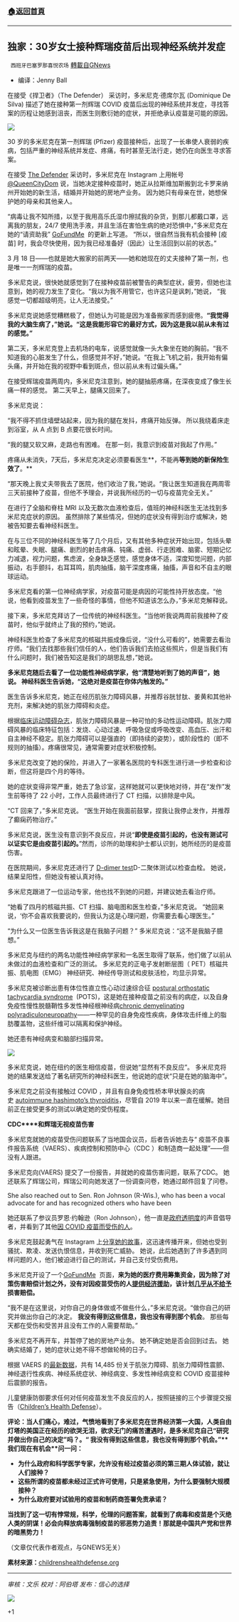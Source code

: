 ###  [:house:返回首頁](https://github.com/ourhimalayas/txt)
---


## 独家：30岁女士接种辉瑞疫苗后出现神经系统并发症
` 西班牙巴塞罗那喜悦农场` [轉載自GNews](https://gnews.org/zh-hans/1522717/)

- 编译：Jenny Ball


在接受《捍卫者》（The Defender） 采访时，多米尼克·德席尔瓦 (Dominique De Silva) 描述了她在接种第一剂辉瑞 COVID 疫苗后出现的神经系统并发症，寻找答案的历程让她感到沮丧，而医生则敷衍她的症状，并拒绝承认疫苗是可能的原因。

![](https://assets.gnews.org/wp-content/uploads/2021/09/unknown-4-8.png)

30 岁的多米尼克在第一剂辉瑞 (Pfizer) 疫苗接种后，出现了一长串使人衰弱的疾病，包括严重的神经系统并发症、疼痛，有时甚至无法行走，她仍在向医生寻求答案。

在接受 [The Defender](https://childrenshealthdefense.org/defender/) 采访时，多米尼克在 Instagram 上用帐号[@QueenCityDom](https://www.instagram.com/queencitydom/) 说，当她决定接种疫苗时，她正从拉斯维加斯搬到北卡罗来纳州开始她的新生活，结婚并开始她的房地产业务。 因为她只有母亲在世，她想保护她的母亲和其他亲人。

“病毒让我不知所措，以至于我用高乐氏湿巾擦拭我的杂货，到那儿都戴口罩，远离我的朋友，24/7 使用洗手液，并且生活在害怕生病的绝对恐惧中，”多米尼克在她的“请资助我” [GoFundMe](https://www.gofundme.com/f/help-dominique-fight-the-unknown)  的更新上写道。 “所以，很自然当我有机会接种 [疫苗] 时，我会尽快使用，因为我已经准备好（因此）让生活回到以前的状态。”

3 月 18 日——也就是她大搬家的前两天——她和她现在的丈夫接种了第一剂，也是唯一一剂辉瑞的疫苗。

多米尼克说，很快她就感觉到了在接种疫苗前被警告的典型症状，疲劳，但她也注意到，她的视力发生了变化。“我以为我不用管它，也许这只是讽刺，”她说， “我感觉一切都超级明亮，让人无法接受。”

多米尼克说她感觉糟糕极了，但她认为可能是因为准备搬家而感到疲倦。**“****我觉得我的大脑生病了，****”****她说。****“****这是我能形容它的最好方式，因为这是我以前从未有过的感觉。****”**

第二天，多米尼克登上去机场的电车，说感觉就像一头大象坐在她的胸前。“我不知道我的心脏发生了什么，但感觉并不好，”她说。“在我上飞机之前，我开始有偏头痛，并开始在我的视野中看到斑点，但以前从未有过偏头痛。”

在接受辉瑞疫苗两周内，多米尼克注意到，她的腿抽筋疼痛，在深夜变成了像生长痛一样的感觉。 第二天早上，腿痛又回来了。

多米尼克说：

“我不得不抓住墙壁站起来，因为我的腿在发抖，疼痛开始反弹。 所以我绕着床走到浴室，从 A 点到 B 点要花很长时间。

“我的腿又软又麻，走路也有困难。 在那一刻，我意识到疫苗对我起了作用。”

疼痛从未消失，7天后，多米尼克决定必须要看医生**，不能再**等到她的新保险生效了**。**

“那天晚上我丈夫带我去了医院，他们收治了我，”她说。“我让医生知道我在两周零三天前接种了疫苗，但他不予理会，并说我所经历的一切与疫苗完全无关。”

在进行了全脑和脊柱 MRI 以及无数次血液检查后，值班的神经科医生无法找到多米尼克症状的原因。 虽然排除了某些情况，但她的症状没有得到治疗或解决，她被告知要去看神经科医生。

在与三位不同的神经科医生等了几个月后，又有其他多种症状开始出现，包括头晕和眩晕、失眠、腿痛、剧烈的射击疼痛、钝痛、虚弱、行走困难、脑雾、短期记忆力减退，视力问题，焦虑波，全身缺乏感觉，感觉身体不适，深度知觉问题，内部振动，右手颤抖，右耳耳鸣，肌肉抽搐，脑干深度疼痛，抽搐，声音和不自主的眼球运动。

多米尼克看的第一位神经病学家，对疫苗可能是病因的可能性持开放态度。“他说，他看到疫苗发生了一些奇怪的事情，但他不知道该怎么办，”多米尼克解释说。

接下来，多米尼克拜访了一位传统的神经科医生。“当他听我说两周前我接种了疫苗时，他似乎就终止了我的预约，”她说。

神经科医生检查了多米尼克的核磁共振成像后说，“没什么可看的”，她需要去看治疗师。“我们去找那些我们信任的人，他们告诉我们去拍这些照片，但是当我们有什么问题时，我们被告知这是我们的胡思乱想，”她说。

**多米尼克随后去看了一位功能性神经病学家，他“清楚地听到了她的声音”，她说。 神经科医生告诉她，“这绝对是疫苗在你体内触发的。”**

医生告诉多米尼克，她正在经历肌张力障碍风暴，并推荐谷胱甘肽、姜黄和其他补充剂，来解决她的肌张力障碍和炎症。

根据[临床运动障碍杂志](https://clinicalmovementdisorders.biomedcentral.com/articles/10.1186/s40734-017-0057-z)，肌张力障碍风暴是一种可怕的多动性运动障碍。肌张力障碍风暴的临床特征包括：发烧、心动过速、呼吸急促或呼吸改变、高血压、出汗和自主神经不稳定。肌张力障碍可以是强直的（即持续的姿势），或阶段性的（即不规则的抽搐）。疼痛很常见，通常需要对症状积极控制。

多米尼克改变了她的保险，并进入了一家著名医院的专科医生进行进一步检查和诊断，但这将是四个月的等待。

她的症状变得非常严重，她去了急诊室，这样她就可以更快地对待，并在“发作”发生前等待了 22 小时，工作人员最终进行了 CT 扫描，以排除是中风。

“CT 回来了，”多米尼克说。 “医生开始在我面前鼓掌，捏我让我停止发作，并推荐了癫痫药物治疗。”

多米尼克说，医生没有意识到不良反应，并说“**即使是疫苗引起的，也没有测试可以证实它是由疫苗引起的。**”然而，诊所的助理和护士都认识到，她所经历的是疫苗伤害。

在医院期间，多米尼克还进行了 [D-dimer test](https://medlineplus.gov/lab-tests/d-dimer-test/)D-二聚体测试以检查血栓。 她说，结果呈阳性，但她没有被认真对待。

多米尼克跟进了一位运动专家，他也找不到她的问题，并建议她去看治疗师。

“她看了四月的核磁共振、CT 扫描、脑电图和医生检查，”多米尼克说。 “她回来说，‘你不会喜欢我要说的，但我认为这是心理问题，你需要去看心理医生。”

“为什么又一位医生告诉我这是在我脑子问题？” 多米尼克说：“这不是我脑子臆想。”

多米尼克与纽约的两名功能性神经病学家和一名医生取得了联系，他们做了以前从未做过的血液检查和广泛的测试。 多米尼克的正电子发射断层图（ PET）核磁共振、肌电图（EMG） 神经研究、神经传导测试和皮肤活检，均显示异常。

多米尼克被诊断出患有体位性直立性心动过速综合征 [postural orthostatic tachycardia syndrome](https://www.hopkinsmedicine.org/health/conditions-and-diseases/postural-orthostatic-tachycardia-syndrome-pots)  (POTS)，这是她在接种疫苗之前没有的病症，以及自身免疫性慢性脱髓鞘性多发性神经根神经病[chronic demyelinating polyradiculoneuropathy](https://www.cedars-sinai.org/health-library/diseases-and-conditions/c/chronic-inflammatory-demyelinating-polyradiculoneuropathy.html)——一种罕见的自身免疫性疾病，身体攻击纤维上的脂肪覆盖物，这些纤维可以隔离和保护神经。

她还患有神经病变和脑部扫描异常。

![](https://assets.gnews.org/wp-content/uploads/2021/09/unknown-5-8.png)

多米尼克说，她在纽约的医生相信疫苗，但说她“显然有不良反应”。 多米尼克将她的结果发送给了著名研究所的神经科医生，他说她的症状“只是在她的脑海中”。

多米尼克之前没有接触过 COVID ，并且有自身免疫性桥本甲状腺炎的病史 [autoimmune hashimoto’s thyroiditis](https://www.hopkinsmedicine.org/health/conditions-and-diseases/hashimotos-thyroiditis)，尽管自 2019 年以来一直在缓解。她目前正在接受更多的测试以确定她的受伤程度。

**CDC****和辉瑞无视疫苗伤害**

多米尼克就她的疫苗受伤问题联系了当地国会议员，后者告诉她去与“ 疫苗不良事件报告系统（VAERS）、疾病控制和预防中心（CDC ）和制造商一起处理”——但没有人跟进。

多米尼克向(VAERS) 提交了一份报告，并就她的疫苗伤害问题，联系了CDC。 她还联系了辉瑞公司，辉瑞公司向她发送了一份调查问卷，她通过邮件回复了问卷。

She also reached out to Sen. Ron Johnson (R-Wis.), who has been a vocal advocate for and has recognized others who have been

她还联系了参议员罗恩·约翰逊（Ron Johnson），他一直是[政府透明度](https://childrenshealthdefense.org/defender/sen-ron-johnson-questions-fda-pfizer-vaccine-approval/)的声音倡导者，并看到了其他[因 COVID 疫苗而受伤的人](https://childrenshealthdefense.org/defender/sen-johnson-ken-ruettgers-press-conference-families-injured-covid-vaccines/)。

多米尼克鼓起勇气在 Instagram 上[分享她的故事](https://www.instagram.com/p/CRbw8NEsOc69cMtCrzLVmR4QkosaH63SfLeSEc0/)，这迅速传播开来，但她也受到骚扰、欺凌、发送仇恨信息，并收到死亡威胁。 她说，此后她遇到了许多遇到同样问题的人，他们被迫进行自己的测试，并自己支付受伤费用。

多米尼克开设了一个[GoFundMe](https://www.gofundme.com/f/help-dominique-fight-the-unknown)  页面，**来为她的医疗费用筹集资金，因为除了对策伤害赔偿计划之外，没有对因疫苗受伤的人**[**提供经济援助**](https://www.hrsa.gov/cicp/)**，该计划**[**几乎从不给予**](https://childrenshealthdefense.org/defender/covid-vaccine-injury-no-compensation-program/)**损害赔偿。**

“我不是在这里说，对你自己的身体做或不做些什么，”多米尼克说。“做你自己的研究并做出你自己的决定。 **我没有得到这些信息，我也没有得到那个机会**。 那些每天都在受伤和受苦并且没有工作的人需要帮助。”

多米尼克不再开车，并暂停了她的房地产业务。 她不确定她是否会回到过去。 她确实结婚了，她的症状让她不得不想做轮椅的日子。

根据 VAERS 的[最新数据](https://medalerts.org/vaersdb/findfield.php?TABLE=ON&amp;GROUP1=AGE&amp;EVENTS=ON&amp;SYMPTOMS%5b%5d=Dystonia+%2810013983%29&amp;SYMPTOMS%5b%5d=Dystonic+tremor+%2810073210%29&amp;SYMPTOMS%5b%5d=Neurodegenerative+disorder+%2810053643%29&amp;SYMPTOMS%5b%5d=Neurological+symptom+%281)，共有 14,485 份关于肌张力障碍、肌张力障碍性震颤、神经退行性疾病、神经系统症状、神经病变、多发性神经病变和 COVID 疫苗接种后震颤的报告。

儿童健康防御要求任何对任何疫苗发生不良反应的人，按照链接的三个步骤提交报告（[Children’s Health Defense](https://childrenshealthdefense.org/)）。

**评论：当人们痛心，难过，气愤地看到了多米尼克在世界经济第一大国，人类自由灯塔的美国正在经历的欲哭无泪，欲求无门的痛苦遭遇时，****是多米尼克自己“研究并做出你自己的决定”吗？。“** **我没有得到这些信息，我也没有得到那个机会**。”**我们现在有机会****问一问：**

- **为什么政府和科学医学专家，允许没有经过疫苗必须的第三期人体试验，就让人们接种？**
- **这些所谓的疫苗都未经过正式许可使用，只是紧急使用，为什么要强制大规模接种？**
- **为什么政府要对试验用的疫苗和制药商签署免责承诺？**


**当找到了这一切有悖常规，科学，伦理的问题答案，就看到了病毒和疫苗是个灭绝人类的阴谋！必会向释放病毒强制疫苗的邪恶势力追责！那就是中国共产党和世界的暗黑势力！**

（文章仅代表作者观点，与GNEWS无关）

**素材来源：**[childrenshealthdefense.org](https://childrenshealthdefense.org/defender/dominique-de-silva-covid-vaccine-injury-neurological/?utm_source=salsa&amp;eType=EmailBlastContent&amp;eId=4ef62aac-dc30-4184-ae62-e53d1ceb3ab7)

* * *

*审核：文乐
校对：阿伯塔
发布：信心的选择*

![](https://assets.gnews.org/wp-content/uploads/2021/09/GNEWS_CH.-5-1536x1086-1.jpeg)

+1
